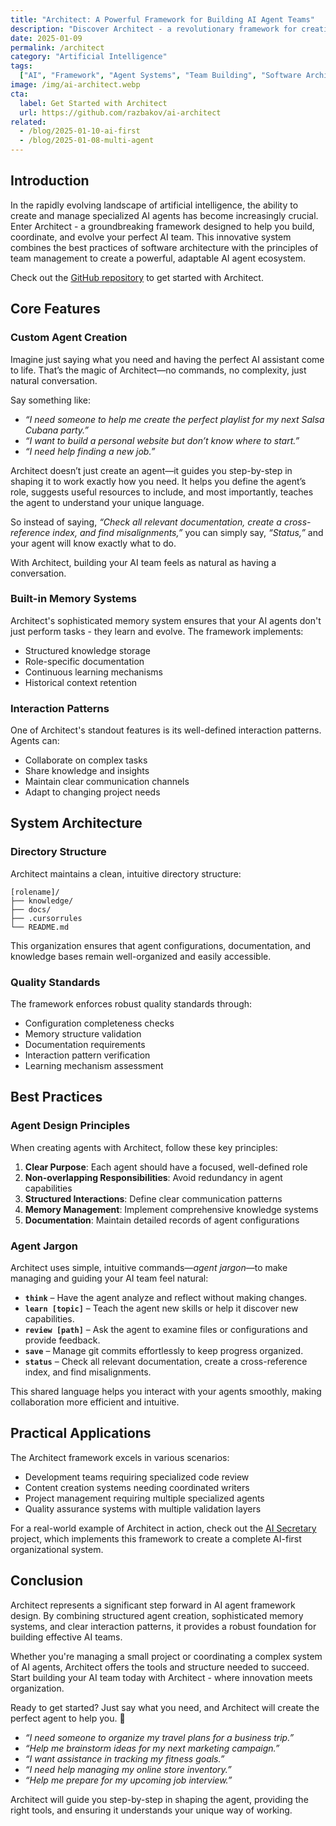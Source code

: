 ```yaml
---
title: "Architect: A Powerful Framework for Building AI Agent Teams"
description: "Discover Architect - a revolutionary framework for creating, managing, and evolving specialized AI agents that work together seamlessly."
date: 2025-01-09
permalink: /architect
category: "Artificial Intelligence"
tags:
  ["AI", "Framework", "Agent Systems", "Team Building", "Software Architecture"]
image: /img/ai-architect.webp
cta:
  label: Get Started with Architect
  url: https://github.com/razbakov/ai-architect
related:
  - /blog/2025-01-10-ai-first
  - /blog/2025-01-08-multi-agent
---
```


## Introduction

In the rapidly evolving landscape of artificial intelligence, the ability to create and manage specialized AI agents has become increasingly crucial. Enter Architect - a groundbreaking framework designed to help you build, coordinate, and evolve your perfect AI team. This innovative system combines the best practices of software architecture with the principles of team management to create a powerful, adaptable AI agent ecosystem.

Check out the [GitHub repository](https://github.com/razbakov/ai-architect) to get started with Architect.

## Core Features

### Custom Agent Creation

Imagine just saying what you need and having the perfect AI assistant come to life. That’s the magic of Architect—no commands, no complexity, just natural conversation.

Say something like:

- _“I need someone to help me create the perfect playlist for my next Salsa Cubana party.”_
- _“I want to build a personal website but don’t know where to start.”_
- _“I need help finding a new job.”_

Architect doesn’t just create an agent—it guides you step-by-step in shaping it to work exactly how you need. It helps you define the agent’s role, suggests useful resources to include, and most importantly, teaches the agent to understand your unique language.

So instead of saying, _“Check all relevant documentation, create a cross-reference index, and find misalignments,”_ you can simply say, _“Status,”_ and your agent will know exactly what to do.

With Architect, building your AI team feels as natural as having a conversation.

### Built-in Memory Systems

Architect's sophisticated memory system ensures that your AI agents don't just perform tasks - they learn and evolve. The framework implements:

- Structured knowledge storage
- Role-specific documentation
- Continuous learning mechanisms
- Historical context retention

### Interaction Patterns

One of Architect's standout features is its well-defined interaction patterns. Agents can:

- Collaborate on complex tasks
- Share knowledge and insights
- Maintain clear communication channels
- Adapt to changing project needs

## System Architecture

### Directory Structure

Architect maintains a clean, intuitive directory structure:

```
[rolename]/
├── knowledge/
├── docs/
├── .cursorrules
└── README.md
```

This organization ensures that agent configurations, documentation, and knowledge bases remain well-organized and easily accessible.

### Quality Standards

The framework enforces robust quality standards through:

- Configuration completeness checks
- Memory structure validation
- Documentation requirements
- Interaction pattern verification
- Learning mechanism assessment

## Best Practices

### Agent Design Principles

When creating agents with Architect, follow these key principles:

1. **Clear Purpose**: Each agent should have a focused, well-defined role
2. **Non-overlapping Responsibilities**: Avoid redundancy in agent capabilities
3. **Structured Interactions**: Define clear communication patterns
4. **Memory Management**: Implement comprehensive knowledge systems
5. **Documentation**: Maintain detailed records of agent configurations

### Agent Jargon

Architect uses simple, intuitive commands—_agent jargon_—to make managing and guiding your AI team feel natural:

- **`think`** – Have the agent analyze and reflect without making changes.
- **`learn [topic]`** – Teach the agent new skills or help it discover new capabilities.
- **`review [path]`** – Ask the agent to examine files or configurations and provide feedback.
- **`save`** – Manage git commits effortlessly to keep progress organized.
- **`status`** – Check all relevant documentation, create a cross-reference index, and find misalignments.

This shared language helps you interact with your agents smoothly, making collaboration more efficient and intuitive.

## Practical Applications

The Architect framework excels in various scenarios:

- Development teams requiring specialized code review
- Content creation systems needing coordinated writers
- Project management requiring multiple specialized agents
- Quality assurance systems with multiple validation layers

For a real-world example of Architect in action, check out the [AI Secretary](/blog/2025-01-10-ai-first) project, which implements this framework to create a complete AI-first organizational system.

## Conclusion

Architect represents a significant step forward in AI agent framework design. By combining structured agent creation, sophisticated memory systems, and clear interaction patterns, it provides a robust foundation for building effective AI teams.

Whether you're managing a small project or coordinating a complex system of AI agents, Architect offers the tools and structure needed to succeed. Start building your AI team today with Architect - where innovation meets organization.

Ready to get started? Just say what you need, and Architect will create the perfect agent to help you. 🚀

- _“I need someone to organize my travel plans for a business trip.”_
- _“Help me brainstorm ideas for my next marketing campaign.”_
- _“I want assistance in tracking my fitness goals.”_
- _“I need help managing my online store inventory.”_
- _“Help me prepare for my upcoming job interview.”_

Architect will guide you step-by-step in shaping the agent, providing the right tools, and ensuring it understands your unique way of working.
